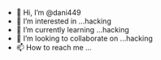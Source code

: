 - 👋 Hi, I’m @dani449
- 👀 I’m interested in ...hacking
- 🌱 I’m currently learning ...hacking
- 💞️ I’m looking to collaborate on ...hacking
- 📫 How to reach me ...

<!---
dani449/dani449 is a ✨ special ✨ repository because its `README.md` (this file) appears on your GitHub profile.
You can click the Preview link to take a look at your changes.
--->

